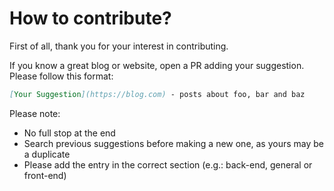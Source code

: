 # How to contribute?

First of all, thank you for your interest in contributing.

If you know a great blog or website, open a PR adding your suggestion. Please follow this format:

```markdown
[Your Suggestion](https://blog.com) - posts about foo, bar and baz
```

Please note:

* No full stop at the end
* Search previous suggestions before making a new one, as yours may be a duplicate
* Please add the entry in the correct section (e.g.: back-end, general or front-end)
